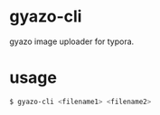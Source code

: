 # gyazo-cli
gyazo image uploader for typora.

# usage

```bash
$ gyazo-cli <filename1> <filename2>
```
